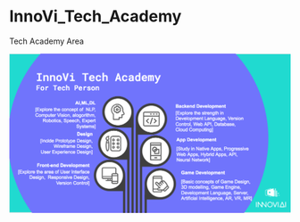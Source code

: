 # InnoVi_Tech_Academy

Tech Academy Area

![Image description](https://github.com/innoviai/InnoVi_Tech_Academy/blob/master/image/TechAcademy_Area.png)

